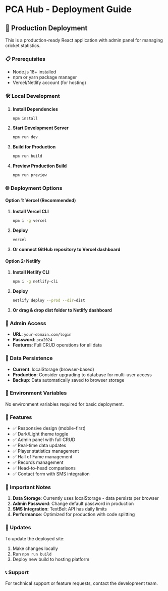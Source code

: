 # PCA Hub - Deployment Guide

## 🚀 Production Deployment

This is a production-ready React application with admin panel for managing cricket statistics.

### 📋 Prerequisites
- Node.js 18+ installed
- npm or yarn package manager
- Vercel/Netlify account (for hosting)

### 🛠️ Local Development

1. **Install Dependencies**
   ```bash
   npm install
   ```

2. **Start Development Server**
   ```bash
   npm run dev
   ```

3. **Build for Production**
   ```bash
   npm run build
   ```

4. **Preview Production Build**
   ```bash
   npm run preview
   ```

### 🌐 Deployment Options

#### Option 1: Vercel (Recommended)

1. **Install Vercel CLI**
   ```bash
   npm i -g vercel
   ```

2. **Deploy**
   ```bash
   vercel
   ```

3. **Or connect GitHub repository to Vercel dashboard**

#### Option 2: Netlify

1. **Install Netlify CLI**
   ```bash
   npm i -g netlify-cli
   ```

2. **Deploy**
   ```bash
   netlify deploy --prod --dir=dist
   ```

3. **Or drag & drop dist folder to Netlify dashboard**

### 🔐 Admin Access

- **URL**: `your-domain.com/login`
- **Password**: `pca2024`
- **Features**: Full CRUD operations for all data

### 💾 Data Persistence

- **Current**: localStorage (browser-based)
- **Production**: Consider upgrading to database for multi-user access
- **Backup**: Data automatically saved to browser storage

### 🔧 Environment Variables

No environment variables required for basic deployment.

### 📱 Features

- ✅ Responsive design (mobile-first)
- ✅ Dark/Light theme toggle
- ✅ Admin panel with full CRUD
- ✅ Real-time data updates
- ✅ Player statistics management
- ✅ Hall of Fame management
- ✅ Records management
- ✅ Head-to-head comparisons
- ✅ Contact form with SMS integration

### 🚨 Important Notes

1. **Data Storage**: Currently uses localStorage - data persists per browser
2. **Admin Password**: Change default password in production
3. **SMS Integration**: TextBelt API has daily limits
4. **Performance**: Optimized for production with code splitting

### 🔄 Updates

To update the deployed site:
1. Make changes locally
2. Run `npm run build`
3. Deploy new build to hosting platform

### 📞 Support

For technical support or feature requests, contact the development team.
